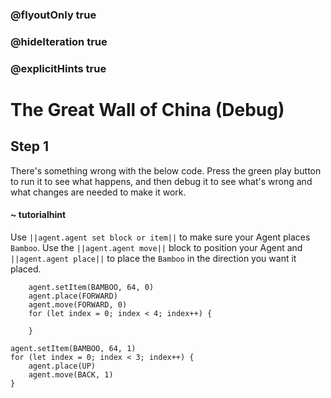 ### @flyoutOnly true
### @hideIteration true
### @explicitHints true

# The Great Wall of China (Debug)

## Step 1
There's something wrong with the below code. Press the green play button to run it to see what happens, and then debug it to see what's wrong and what changes are needed to make it work.

#### ~ tutorialhint 
Use ``||agent.agent set block or item||`` to make sure your Agent places `Bamboo`. Use the ``||agent.agent move||`` block to position your Agent and ``||agent.agent place||`` to place the `Bamboo` in the direction you want it placed.

```ghost
    agent.setItem(BAMBOO, 64, 0)
    agent.place(FORWARD)
    agent.move(FORWARD, 0)
    for (let index = 0; index < 4; index++) {
    	
    }
```
```template
agent.setItem(BAMBOO, 64, 1)
for (let index = 0; index < 3; index++) {
    agent.place(UP)
    agent.move(BACK, 1)
}
```
```package
```
